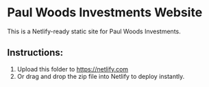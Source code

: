 # Paul Woods Investments Website

This is a Netlify-ready static site for Paul Woods Investments.

## Instructions:
1. Upload this folder to https://netlify.com
2. Or drag and drop the zip file into Netlify to deploy instantly.
